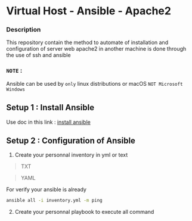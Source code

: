# __Virtual Host - Ansible - Apache2__
### __Description__
This repository contain the method to automate of
installation and configuration of server web apache2
in another machine is done through the use of ssh and
ansible

### __`NOTE`__ :
Ansible can be used by `only` linux distributions or 
macOS ``NOT Microsoft Windows``

## __Setup 1 : Install  Ansible__
Use doc in this link : [install ansible](https://ansible.org/install)

## __Setup 2 : Configuration of Ansible__
1.  Create your personnal inventory in yml or text
> TXT
<!-- ```txt
[control]
192.168.67.129  ansible_connection=local

[managed]
192.168.67.215
``` -->

>YAML
<!-- ```yaml
all:
  hosts:
    192.168.67.129:
      ansible_connection: local
  children:
    webservers:
      hosts:
        192.168.67.215:
``` -->

For verify your ansible is already
```sh
ansible all -i inventory.yml -m ping
``` 
<!-- output: ![alt-img](/image/img1.png) -->

2.  Create your personnal playbook to execute all command
